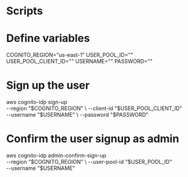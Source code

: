 # Scripts

# Define variables

COGNITO_REGION="us-east-1"
USER_POOL_ID=""
USER_POOL_CLIENT_ID=""
USERNAME=""
PASSWORD=""

# Sign up the user

aws cognito-idp sign-up \
 --region "$COGNITO_REGION" \
  --client-id "$USER_POOL_CLIENT_ID" \
 --username "$USERNAME" \
  --password "$PASSWORD"

# Confirm the user signup as admin

aws cognito-idp admin-confirm-sign-up \
 --region "$COGNITO_REGION" \
  --user-pool-id "$USER_POOL_ID" \
 --username "$USERNAME"
